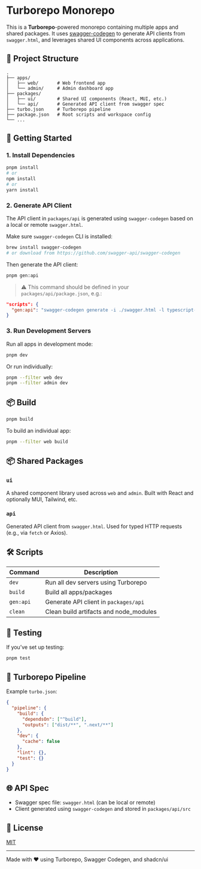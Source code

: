 # Turborepo Monorepo

This is a **Turborepo**-powered monorepo containing multiple apps and shared packages. It uses [swagger-codegen](https://github.com/swagger-api/swagger-codegen) to generate API clients from `swagger.html`, and leverages shared UI components across applications.

## 📁 Project Structure

```
.
├── apps/
│   ├── web/       # Web frontend app
│   └── admin/     # Admin dashboard app
├── packages/
│   ├── ui/        # Shared UI components (React, MUI, etc.)
│   └── api/       # Generated API client from swagger spec
├── turbo.json     # Turborepo pipeline
├── package.json   # Root scripts and workspace config
└── ...
```

## 🚀 Getting Started

### 1. Install Dependencies

```bash
pnpm install
# or
npm install
# or
yarn install
```

### 2. Generate API Client

The API client in `packages/api` is generated using `swagger-codegen` based on a local or remote `swagger.html`.

Make sure `swagger-codegen` CLI is installed:
```bash
brew install swagger-codegen
# or download from https://github.com/swagger-api/swagger-codegen
```

Then generate the API client:
```bash
pnpm gen:api
```

> ⚠️ This command should be defined in your `packages/api/package.json`, e.g.:
```json
"scripts": {
  "gen:api": "swagger-codegen generate -i ./swagger.html -l typescript-fetch -o ./src"
}
```

### 3. Run Development Servers

Run all apps in development mode:

```bash
pnpm dev
```

Or run individually:

```bash
pnpm --filter web dev
pnpm --filter admin dev
```

## 📦 Build

```bash
pnpm build
```

To build an individual app:

```bash
pnpm --filter web build
```

## 📦 Shared Packages

### `ui`

A shared component library used across `web` and `admin`. Built with React and optionally MUI, Tailwind, etc.

### `api`

Generated API client from `swagger.html`. Used for typed HTTP requests (e.g., via `fetch` or Axios).

## 🛠 Scripts

| Command             | Description                               |
| ------------------ | ----------------------------------------- |
| `dev`              | Run all dev servers using Turborepo       |
| `build`            | Build all apps/packages                   |
| `gen:api`          | Generate API client in `packages/api`     |
| `clean`            | Clean build artifacts and node_modules    |

## 🧪 Testing

If you’ve set up testing:

```bash
pnpm test
```

## 🔧 Turborepo Pipeline

Example `turbo.json`:

```json
{
  "pipeline": {
    "build": {
      "dependsOn": ["^build"],
      "outputs": ["dist/**", ".next/**"]
    },
    "dev": {
      "cache": false
    },
    "lint": {},
    "test": {}
  }
}
```

## 🌐 API Spec

- Swagger spec file: `swagger.html` (can be local or remote)
- Client generated using `swagger-codegen` and stored in `packages/api/src`

## 📄 License

[MIT](./LICENSE)

---

Made with ❤️ using Turborepo, Swagger Codegen, and shadcn/ui